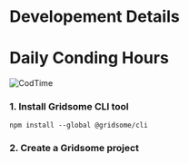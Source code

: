 # Developement Details

# Daily Conding Hours

![CodTime](https://img.shields.io/badge/dynamic/json?color=informational&label=Ore%20di%20Programmazione&query=%24.data%5B5%5D.grand_total.text&url=https%3A%2F%2Fwakatime.com%2Fshare%2F%40HRSlab%2Fbf231007-0255-4824-9490-b836eca49a51.json)

### 1. Install Gridsome CLI tool

`npm install --global @gridsome/cli`

### 2. Create a Gridsome project

